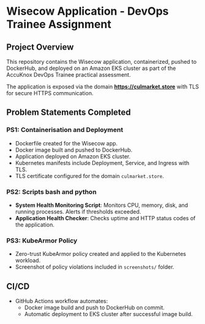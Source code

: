 # Wisecow Application - DevOps Trainee Assignment
## Project Overview
This repository contains the Wisecow application, containerized, pushed to DockerHub, and deployed on an Amazon EKS cluster as part of the AccuKnox DevOps Trainee practical assessment.

The application is exposed via the domain **https://culmarket.store** with TLS for secure HTTPS communication.
## Problem Statements Completed

### PS1: Containerisation and Deployment
- Dockerfile created for the Wisecow app.
- Docker image built and pushed to DockerHub.
- Application deployed on Amazon EKS cluster.
- Kubernetes manifests include Deployment, Service, and Ingress with TLS.
- TLS certificate configured for the domain `culmarket.store`.

### PS2: Scripts bash and python
- **System Health Monitoring Script**: Monitors CPU, memory, disk, and running processes. Alerts if thresholds exceeded.
- **Application Health Checker**: Checks uptime and HTTP status codes of the application.

### PS3: KubeArmor Policy
- Zero-trust KubeArmor policy created and applied to the Kubernetes workload.
- Screenshot of policy violations included in `screenshots/` folder.

## CI/CD
- GitHub Actions workflow automates:
  - Docker image build and push to DockerHub on commit.
  - Automatic deployment to EKS cluster after successful image build.
